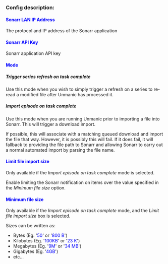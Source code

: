 
### Config description:


#### <span style="color:blue">Sonarr LAN IP Address</span>
The protocol and IP address of the Sonarr application


#### <span style="color:blue">Sonarr API Key</span>
Sonarr application API key


#### <span style="color:blue">Mode</span>

##### Trigger series refresh on task complete
Use this mode when you wish to simply trigger a refresh on a series to re-read a modified file after Unmanic has 
processed it.

##### Import episode on task complete
Use this mode when you are running Unmanic prior to importing a file into Sonarr. 
This will trigger a download import.

If possible, this will associate with a matching queued download and import the file that way. However, it is possibly this will fail.
If it does fail, it will fallback to providing the file path to Sonarr and allowing Sonarr to carry out a normal 
automated import by parsing the file name.


#### <span style="color:blue">Limit file import size</span>
Only available if the *Import episode on task complete* mode is selected.

Enable limiting the Sonarr notification on items over the value specified in the *Minimum file size* option.


#### <span style="color:blue">Minimum file size</span>
Only available if the *Import episode on task complete* mode, and the *Limit file import size* 
box is selected.

Sizes can be written as:

- Bytes (Eg. '<span style="color:blue">50</span>' or '<span style="color:blue">800 B</span>')
- Kilobytes (Eg. '<span style="color:blue">100KB</span>' or '<span style="color:blue">23 K</span>')
- Megabytes (Eg. '<span style="color:blue">9M</span>' or '<span style="color:blue">34 MB</span>')
- Gigabytes (Eg. '<span style="color:blue">4GB</span>')
- etc...
